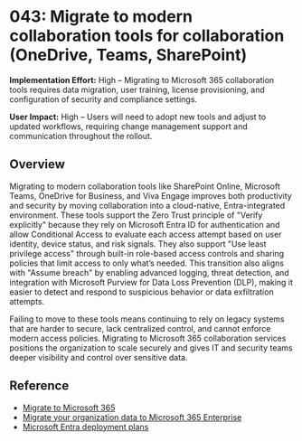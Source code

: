 # 043: Migrate to modern collaboration tools for collaboration (OneDrive, Teams, SharePoint)

**Implementation Effort:** High – Migrating to Microsoft 365 collaboration tools requires data migration, user training, license provisioning, and configuration of security and compliance settings.

**User Impact:** High – Users will need to adopt new tools and adjust to updated workflows, requiring change management support and communication throughout the rollout.

## Overview

Migrating to modern collaboration tools like SharePoint Online, Microsoft Teams, OneDrive for Business, and Viva Engage improves both productivity and security by moving collaboration into a cloud-native, Entra-integrated environment. These tools support the Zero Trust principle of "Verify explicitly" because they rely on Microsoft Entra ID for authentication and allow Conditional Access to evaluate each access attempt based on user identity, device status, and risk signals. They also support "Use least privilege access" through built-in role-based access controls and sharing policies that limit access to only what’s needed. This transition also aligns with "Assume breach" by enabling advanced logging, threat detection, and integration with Microsoft Purview for Data Loss Prevention (DLP), making it easier to detect and respond to suspicious behavior or data exfiltration attempts.

Failing to move to these tools means continuing to rely on legacy systems that are harder to secure, lack centralized control, and cannot enforce modern access policies. Migrating to Microsoft 365 collaboration services positions the organization to scale securely and gives IT and security teams deeper visibility and control over sensitive data.

## Reference

* [Migrate to Microsoft 365](https://learn.microsoft.com/sharepointmigration/migrate-to-sharepoint-online)
* [Migrate your organization data to Microsoft 365 Enterprise](https://learn.microsoft.com/microsoft-365/enterprise/migrate-data-to-office-365?view=o365-worldwide)
* [Microsoft Entra deployment plans](https://learn.microsoft.com/entra/architecture/deployment-plans)
